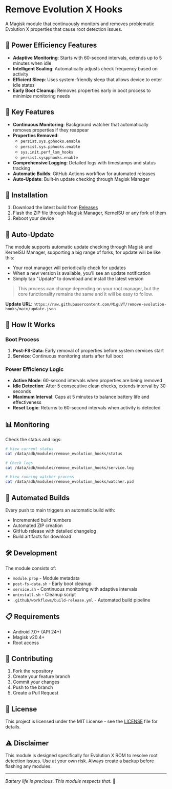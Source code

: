# Remove Evolution X Hooks

A Magisk module that continuously monitors and removes problematic Evolution X properties that cause root detection issues.

## 🔋 Power Efficiency Features

- **Adaptive Monitoring**: Starts with 60-second intervals, extends up to 5 minutes when idle
- **Intelligent Scaling**: Automatically adjusts check frequency based on activity
- **Efficient Sleep**: Uses system-friendly sleep that allows device to enter idle states
- **Early Boot Cleanup**: Removes properties early in boot process to minimize monitoring needs

## 🚀 Key Features

- **Continuous Monitoring**: Background watcher that automatically removes properties if they reappear
- **Properties Removed**:
  - `persist.sys.gphooks.enable`
  - `persist.sys.pphooks.enable`
  - `sys.init.perf_lsm_hooks`
  - `persist.syspphooks.enable`
- **Comprehensive Logging**: Detailed logs with timestamps and status tracking
- **Automatic Builds**: GitHub Actions workflow for automated releases
- **Auto-Update**: Built-in update checking through Magisk Manager

## 📱 Installation

1. Download the latest build from [Releases](../../releases)
2. Flash the ZIP file through Magisk Manager, KernelSU or any fork of them
3. Reboot your device

## 🔄 Auto-Update

The module supports automatic update checking through Magisk and KernelSU Manager, supporting a big range of forks, for update will be like this:

- Your root manager will periodically check for updates
- When a new version is available, you'll see an update notification
- Simply tap "Update" to download and install the latest version

> This process can change depending on your root manager, but the core functionality remains the same and it will be easy to follow.

**Update URL**: `https://raw.githubusercontent.com/MiguVT/remove-evolution-hooks/main/update.json`

## 🔧 How It Works

### Boot Process

1. **Post-FS-Data**: Early removal of properties before system services start
2. **Service**: Continuous monitoring starts after full boot

### Power Efficiency Logic

- **Active Mode**: 60-second intervals when properties are being removed
- **Idle Detection**: After 5 consecutive clean checks, extends interval by 30 seconds
- **Maximum Interval**: Caps at 5 minutes to balance battery life and effectiveness
- **Reset Logic**: Returns to 60-second intervals when activity is detected

## 📊 Monitoring

Check the status and logs:

```bash
# View current status
cat /data/adb/modules/remove_evolution_hooks/status

# Check logs
cat /data/adb/modules/remove_evolution_hooks/service.log

# View running watcher process
cat /data/adb/modules/remove_evolution_hooks/watcher.pid
```

## 🔄 Automated Builds

Every push to main triggers an automatic build with:

- Incremented build numbers
- Automated ZIP creation
- GitHub release with detailed changelog
- Build artifacts for download

## 🛠️ Development

The module consists of:

- `module.prop` - Module metadata
- `post-fs-data.sh` - Early boot cleanup
- `service.sh` - Continuous monitoring with adaptive intervals
- `uninstall.sh` - Cleanup script
- `.github/workflows/build-release.yml` - Automated build pipeline

## 📋 Requirements

- Android 7.0+ (API 24+)
- Magisk v20.4+
- Root access

## 🤝 Contributing

1. Fork the repository
2. Create your feature branch
3. Commit your changes
4. Push to the branch
5. Create a Pull Request

## 📜 License

This project is licensed under the MIT License - see the [LICENSE](LICENSE) file for details.

## ⚠️ Disclaimer

This module is designed specifically for Evolution X ROM to resolve root detection issues. Use at your own risk. Always create a backup before flashing any modules.

---

_Battery life is precious. This module respects that._ 🔋
